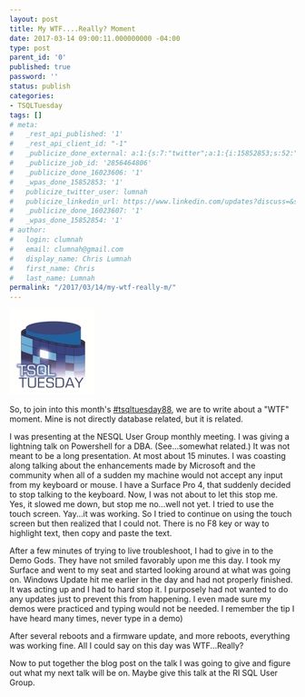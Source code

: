 ```yaml
---
layout: post
title: My WTF....Really? Moment
date: 2017-03-14 09:00:11.000000000 -04:00
type: post
parent_id: '0'
published: true
password: ''
status: publish
categories:
- TSQLTuesday
tags: []
# meta:
#   _rest_api_published: '1'
#   _rest_api_client_id: "-1"
#   _publicize_done_external: a:1:{s:7:"twitter";a:1:{i:15852853;s:52:"https://twitter.com/lumnah/status/841660889229086720";}}
#   _publicize_job_id: '2856464806'
#   _publicize_done_16023606: '1'
#   _wpas_done_15852853: '1'
#   publicize_twitter_user: lumnah
#   publicize_linkedin_url: https://www.linkedin.com/updates?discuss=&scope=17000093&stype=M&topic=6247426581820633088&type=U&a=xbPA
#   _publicize_done_16023607: '1'
#   _wpas_done_15852854: '1'
# author:
#   login: clumnah
#   email: clumnah@gmail.com
#   display_name: Chris Lumnah
#   first_name: Chris
#   last_name: Lumnah
permalink: "/2017/03/14/my-wtf-really-m/"
---
```

![](/assets/images/2017/03/tsql2sday150x150.jpg)

So, to join into this month's [#tsqltuesday88](http://www.pontop.dk/single-post/2017/03/07/Announcing-T-SQL-Tuesday-88-%E2%80%93-The-daily-database-related-WTF), we are to write about a "WTF" moment. Mine is not directly database related, but it is related.

I was presenting at the NESQL User Group monthly meeting. I was giving a lightning talk on Powershell for a DBA. (See...somewhat related.) It was not meant to be a long presentation. At most about 15 minutes. I was coasting along talking about the enhancements made by Microsoft and the community when all of a sudden my machine would not accept any input from my keyboard or mouse. I have a Surface Pro 4, that suddenly decided to stop talking to the keyboard. Now, I was not about to let this stop me. Yes, it slowed me down, but stop me no...well not yet. I tried to use the touch screen. Yay...it was working. So I tried to continue on using the touch screen but then realized that I could not. There is no F8 key or way to highlight text, then copy and paste the text.

After a few minutes of trying to live troubleshoot, I had to give in to the Demo Gods. They have not smiled favorably upon me this day. I took my Surface and went to my seat and started looking around at what was going on. Windows Update hit me earlier in the day and had not properly finished. It was acting up and I had to hard stop it. I purposely had not wanted to do any updates just to prevent this from happening. I even made sure my demos were practiced and typing would not be needed. I remember the tip I have heard many times, never type in a demo)

After several reboots and a firmware update, and more reboots, everything was working fine. All I could say on this day was WTF...Really?

Now to put together the blog post on the talk I was going to give and figure out what my next talk will be on. Maybe give this talk at the RI SQL User Group.

